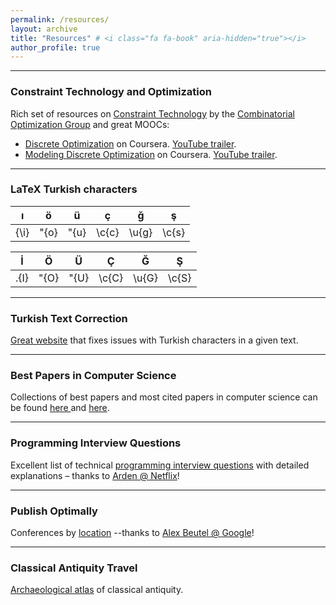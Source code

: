 ```yaml
---
permalink: /resources/
layout: archive
title: "Resources" # <i class="fa fa-book" aria-hidden="true"></i> 
author_profile: true
---
```


---
### Constraint Technology and Optimization

Rich set of resources on [Constraint Technology](http://www.it.uu.se/research/group/astra/resources/constraint) by the [Combinatorial Optimization Group](http://www.it.uu.se/research/group/astra/) and great MOOCs:
* [Discrete Optimization](https://www.coursera.org/course/optimization) on Coursera. [YouTube trailer](https://www.youtube.com/watch?v=Y2Cv_cdKo0A). 
* [Modeling Discrete Optimization](https://www.coursera.org/course/modelingoptimization) on Coursera. [YouTube trailer](https://www.youtube.com/watch?v=mN-XvxgeDhc).

---

### LaTeX Turkish characters 


|    ı  |  ö    | ü     |   ç   |   ğ    |  ş    |
| ---- | ---- | ---- | ---- | ---- | ---- |
|   {\i} | \"{o} |   \"{u}     | \c{c}     |  \u{g}     |  \c{s}  |




|   İ  |  Ö   | Ü    |   Ç   |   Ğ   |  Ş   |
| ---- | ---- | ---- | ---- | ---- | ---- |
| \.{I} | \"{O} |  \"{U} | \c{C} | \u{G} |  \c{S}  |

---

### Turkish Text Correction 

[Great website](http://www.deasciifier.com/) that fixes issues with Turkish characters in a given text. 

---

### Best Papers in Computer Science


Collections of best papers and most cited papers in computer science can be found [here ](http://jeffhuang.com/best_paper_awards.html)and [here](https://aminer.org/bestpaper).

---

### Programming Interview Questions

Excellent list of technical [programming interview questions](http://www.ardendertat.com/2012/01/09/programming-interview-questions/) with detailed explanations – thanks to [Arden @ Netflix](http://www.ardendertat.com/)! 

------

### Publish Optimally

Conferences by [location](http://gradutrip.com/) --thanks to [Alex Beutel @ Google](http://alexbeutel.com/)!

------

### Classical Antiquity Travel

[Archaeological atlas](http://vici.org/) of classical antiquity.


